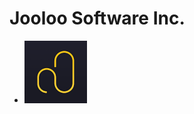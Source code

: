 # Jooloo Software Inc.


 * <img src="https://github.com/Jooloo-Inc/.github/blob/main/images/FUNDO.png?size=100" width="100px;" /><br>
